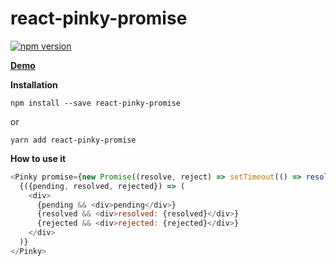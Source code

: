 # react-pinky-promise

[![npm version](https://badge.fury.io/js/react-pinky-promise.svg)](https://badge.fury.io/js/react-pinky-promise)

[**Demo**](http://react-pinky-promise.surge.sh/)

**Installation**

```
npm install --save react-pinky-promise
```

or

```
yarn add react-pinky-promise
```

**How to use it**

```js
<Pinky promise={new Promise((resolve, reject) => setTimeout(() => resolve('Yay after 3s'), 3000))}>
  {({pending, resolved, rejected}) => (
    <div>
      {pending && <div>pending</div>}
      {resolved && <div>resolved: {resolved}</div>}
      {rejected && <div>rejected: {rejected}</div>}
    </div>
  )}
</Pinky>
```
